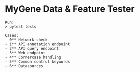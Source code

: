 # MyGene Data & Feature Tester

    Run:
    > pytest tests

    Cases:
    - 0** Network check
    - 1** API annotation endpoint
    - 2** API query endpoint
    - 3** Web endpoint
    - 4** Cornercase handling
    - 5** Common control keywords
    - 6** Datasources
